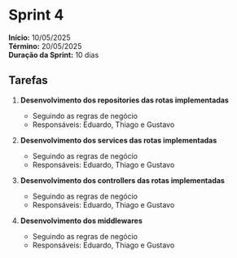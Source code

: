 # Sprint 4




**Início:** 10/05/2025  
**Término:** 20/05/2025  
**Duração da Sprint:** 10 dias 




## Tarefas 

1. **Desenvolvimento dos repositories das rotas implementadas**  
   - Seguindo as regras de negócio
   - Responsáveis: Eduardo, Thiago e Gustavo

2. **Desenvolvimento dos services das rotas implementadas**  
   - Seguindo as regras de negócio
   - Responsáveis: Eduardo, Thiago e Gustavo

3. **Desenvolvimento dos controllers das rotas implementadas**  
   - Seguindo as regras de negócio
   - Responsáveis: Eduardo, Thiago e Gustavo

4. **Desenvolvimento dos middlewares**  
   - Seguindo as regras de negócio
   - Responsáveis: Eduardo, Thiago e Gustavo 
